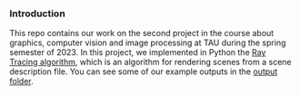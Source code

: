 ### Introduction
This repo contains our work on the second project in the course about graphics, computer vision and image processing at TAU during the spring semester of 2023.
In this project, we implemented in Python the [Ray Tracing algorithm](https://en.wikipedia.org/wiki/Ray_tracing_(graphics)), which is an algorithm for rendering scenes from a scene description file.
You can see some of our example outputs in the [output folder](output).
